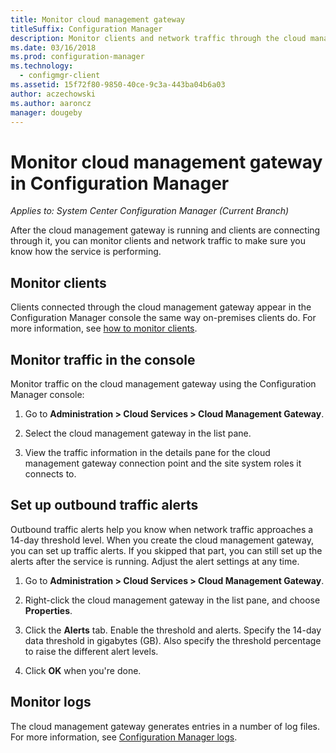 ```yaml
---
title: Monitor cloud management gateway
titleSuffix: Configuration Manager
description: Monitor clients and network traffic through the cloud management gateway (CMG).
ms.date: 03/16/2018
ms.prod: configuration-manager
ms.technology:
  - configmgr-client
ms.assetid: 15f72f80-9850-40ce-9c3a-443ba04b6a03
author: aczechowski
ms.author: aaroncz
manager: dougeby
---
```


# Monitor cloud management gateway in Configuration Manager

*Applies to: System Center Configuration Manager (Current Branch)*

After the cloud management gateway is running and clients are connecting through it, you can monitor clients and network traffic to make sure you know how the service is performing.



## Monitor clients

Clients connected through the cloud management gateway appear in the Configuration Manager console the same way on-premises clients do. For more information, see [how to monitor clients](monitor-clients.md).



## Monitor traffic in the console

Monitor traffic on the cloud management gateway using the Configuration Manager console:

1. Go to **Administration > Cloud Services > Cloud Management Gateway**.

2. Select the cloud management gateway in the list pane.

3. View the traffic information in the details pane for the cloud management gateway connection point and the site system roles it connects to.



## Set up outbound traffic alerts

Outbound traffic alerts help you know when network traffic approaches a 14-day threshold level. When you create the cloud management gateway, you can set up traffic alerts. If you skipped that part, you can still set up the alerts after the service is running. Adjust the alert settings at any time.

1. Go to **Administration > Cloud Services > Cloud Management Gateway**.

2. Right-click the cloud management gateway in the list pane, and choose **Properties**.

3. Click the **Alerts** tab. Enable the threshold and alerts. Specify the 14-day data threshold in gigabytes (GB). Also specify the threshold percentage to raise the different alert levels.

4. Click **OK** when you're done.



## Monitor logs

The cloud management gateway generates entries in a number of log files. For more information, see [Configuration Manager logs](/sccm/core/plan-design/hierarchy/log-files#cloud-management-gateway).
